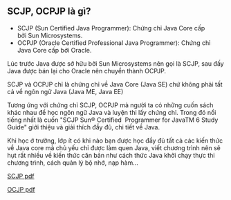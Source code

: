 SCJP, OCPJP là gì?
------------------

-   SCJP (Sun Certified Java Programmer): Chứng chỉ Java Core cấp bởi Sun Microsystems.
-   OCPJP (Oracle Certified Professional Java Programmer): Chứng chỉ Java Core cấp bởi Oracle.

Lúc trước Java được sở hữu bởi Sun Microsystems nên gọi là SCJP, sau đấy Java được bán lại cho Oracle nên chuyển thành OCPJP.

SCJP và OCPJP chỉ là chứng chỉ về Java Core (Java SE) chứ không phải tất cả về ngôn ngữ Java (Java ME, Java EE)

Tương ứng với chứng chỉ SCJP, OCPJP mà người ta có những cuốn sách khác nhau để học ngôn ngữ Java và luyện thi lấy chứng chỉ. Trong đó nổi tiếng nhất là cuốn "SCJP Sun® Certified  Programmer for JavaTM 6 Study Guide" giới thiệu và giải thích đầy đủ, chi tiết về Java.

Khi học ở trường, lớp ít có khi nào bạn được học đầy đủ tất cả các kiến thức về Java core mà chủ yếu chỉ được làm quen Java, viết chương trình nên sẽ hụt rất nhiều về kiến thức căn bản như cách thức Java khởi chạy thực thi chương trình, cách quản lý bộ nhớ, nạp hàm...

[SCJP pdf](/pdf/SCJP6.pdf)

[OCJP pdf](/pdf/OCPJP8.pdf)